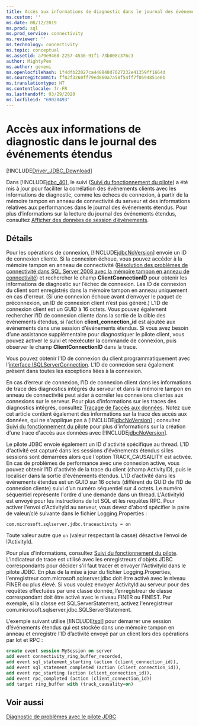 ```yaml
---
title: Accès aux informations de diagnostic dans le journal des événements étendus | Microsoft Docs
ms.custom: ''
ms.date: 08/12/2019
ms.prod: sql
ms.prod_service: connectivity
ms.reviewer: ''
ms.technology: connectivity
ms.topic: conceptual
ms.assetid: a79e9468-2257-4536-91f1-73b008c376c3
author: MightyPen
ms.author: genemi
ms.openlocfilehash: 1f4dfb22027ca448848d7027232e41359ff1664d
ms.sourcegitcommit: ff82f3260ff79ed860a7a58f54ff7f0594851e6b
ms.translationtype: HT
ms.contentlocale: fr-FR
ms.lasthandoff: 03/29/2020
ms.locfileid: "69028493"
---
```

# <a name="accessing-diagnostic-information-in-the-extended-events-log"></a>Accès aux informations de diagnostic dans le journal des événements étendus
[!INCLUDE[Driver_JDBC_Download](../../includes/driver_jdbc_download.md)]

  Dans [!INCLUDE[jdbc_40](../../includes/jdbc_40_md.md)], le suivi ([Suivi du fonctionnement du pilote](../../connect/jdbc/tracing-driver-operation.md)) a été mis à jour pour faciliter la corrélation des événements clients avec les informations de diagnostic, comme les échecs de connexion, à partir de la mémoire tampon en anneau de connectivité du serveur et des informations relatives aux performances dans le journal des événements étendus. Pour plus d’informations sur la lecture du journal des événements étendus, consultez [Afficher des données de session d’événements](https://msdn.microsoft.com/library/hh710068(SQL.110).aspx).  
  
## <a name="details"></a>Détails  
 Pour les opérations de connexion, [!INCLUDE[jdbcNoVersion](../../includes/jdbcnoversion_md.md)] envoie un ID de connexion cliente. Si la connexion échoue, vous pouvez accéder à la mémoire tampon en anneau de connectivité ([Résolution des problèmes de connectivité dans SQL Server 2008 avec la mémoire tampon en anneau de connectivité](https://go.microsoft.com/fwlink/?LinkId=207752)) et rechercher le champ **ClientConnectionID** pour obtenir les informations de diagnostic sur l’échec de connexion. Les ID de connexion du client sont enregistrés dans la mémoire tampon en anneau uniquement en cas d'erreur. (Si une connexion échoue avant d’envoyer le paquet de préconnexion, un ID de connexion client n’est pas généré.) L'ID de connexion client est un GUID à 16 octets. Vous pouvez également rechercher l’ID de connexion cliente dans la sortie de la cible des événements étendus, si l’action **client_connection_id** est ajoutée aux événements dans une session d’événements étendus. Si vous avez besoin d’une assistance supplémentaire pour diagnostiquer le pilote client, vous pouvez activer le suivi et réexécuter la commande de connexion, puis observer le champ **ClientConnectionID** dans la trace.  
  
 Vous pouvez obtenir l'ID de connexion du client programmatiquement avec l’[interface ISQLServerConnection](../../connect/jdbc/reference/isqlserverconnection-interface.md). L'ID de connexion sera également présent dans toutes les exceptions liées à la connexion.  
  
 En cas d’erreur de connexion, l’ID de connexion client dans les informations de trace des diagnostics intégrés du serveur et dans la mémoire tampon en anneau de connectivité peut aider à corréler les connexions clientes aux connexions sur le serveur. Pour plus d’informations sur les traces des diagnostics intégrés, consultez [Traçage de l’accès aux données](https://go.microsoft.com/fwlink/?LinkId=125805). Notez que cet article contient également des informations sur la trace des accès aux données, qui ne s'applique pas à [!INCLUDE[jdbcNoVersion](../../includes/jdbcnoversion_md.md)] ; consultez [Suivi du fonctionnement du pilote](../../connect/jdbc/tracing-driver-operation.md) pour plus d'informations sur la création d'une trace d'accès aux données avec [!INCLUDE[jdbcNoVersion](../../includes/jdbcnoversion_md.md)].  
  
 Le pilote JDBC envoie également un ID d'activité spécifique au thread. L'ID d'activité est capturé dans les sessions d'événements étendus si les sessions sont démarrées alors que l'option TRACK_CAUSAILITY est activée. En cas de problèmes de performance avec une connexion active, vous pouvez obtenir l'ID d'activité de la trace du client (champ ActivityID), puis le localiser dans la sortie d'événements étendus. L’ID d’activité dans les événements étendus est un GUID sur 16 octets (différent du GUID de l’ID de connexion cliente) suivi d’un numéro séquentiel sur 4 octets. Le numéro séquentiel représente l'ordre d'une demande dans un thread. L'ActivityId est envoyé pour les instructions de lot SQL et les requêtes RPC. Pour activer l'envoi d'ActivityId au serveur, vous devez d'abord spécifier la paire de valeur/clé suivante dans le fichier Logging.Properties :  
  
```
com.microsoft.sqlserver.jdbc.traceactivity = on  
```  
  
 Toute valeur autre que `on` (valeur respectant la casse) désactive l’envoi de l’ActivityId.  
  
 Pour plus d'informations, consultez [Suivi du fonctionnement du pilote](../../connect/jdbc/tracing-driver-operation.md). L'indicateur de trace est utilisé avec les enregistreurs d'objets JDBC correspondants pour décider s'il faut tracer et envoyer l'ActivityId dans le pilote JDBC. En plus de la mise à jour du fichier Logging.Properties, l'enregistreur com.microsoft.sqlserver.jdbc doit être activé avec le niveau FINER ou plus élevé. Si vous voulez envoyer ActivityId au serveur pour des requêtes effectuées par une classe donnée, l’enregistreur de classe correspondant doit être activé avec le niveau FINER ou FINEST. Par exemple, si la classe est SQLServerStatement, activez l'enregistreur com.microsoft.sqlserver.jdbc.SQLServerStatement.  
  
 L’exemple suivant utilise [!INCLUDE[tsql](../../includes/tsql-md.md)] pour démarrer une session d’événements étendus qui est stockée dans une mémoire tampon en anneau et enregistre l’ID d’activité envoyé par un client lors des opérations par lot et RPC :  
  
```sql
create event session MySession on server  
add event connectivity_ring_buffer_recorded,  
add event sql_statement_starting (action (client_connection_id)),  
add event sql_statement_completed (action (client_connection_id)),  
add event rpc_starting (action (client_connection_id)),  
add event rpc_completed (action (client_connection_id))  
add target ring_buffer with (track_causality=on)  
```  
  
## <a name="see-also"></a>Voir aussi  
 [Diagnostic de problèmes avec le pilote JDBC](../../connect/jdbc/diagnosing-problems-with-the-jdbc-driver.md)  
  
  
